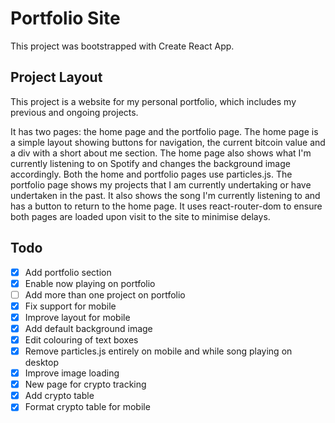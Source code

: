 # Portfolio Site

This project was bootstrapped with Create React App.

## Project Layout

This project is a website for my personal portfolio, which includes my previous and ongoing projects.

It has two pages: the home page and the portfolio page. The home page is a simple layout showing buttons for navigation,
the current bitcoin value and a div with a short about me section. The home page also shows what I'm currently listening to 
on Spotify and changes the background image accordingly. Both the home and portfolio pages use particles.js. The portfolio page
shows my projects that I am currently undertaking or have undertaken in the past. It also shows the song I'm currently listening
to and has a button to return to the home page. It uses react-router-dom to ensure both pages are loaded upon visit to the site
to minimise delays.

## Todo

- [x] Add portfolio section
- [x] Enable now playing on portfolio
- [ ] Add more than one project on portfolio
- [x] Fix support for mobile
- [x] Improve layout for mobile
- [x] Add default background image
- [x] Edit colouring of text boxes
- [x] Remove particles.js entirely on mobile and while song playing on desktop
- [x] Improve image loading
- [x] New page for crypto tracking
- [x] Add crypto table
- [x] Format crypto table for mobile